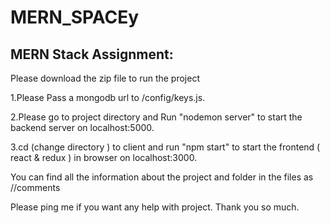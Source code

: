 # MERN_SPACEy

MERN Stack Assignment:
------------------------------
Please download the zip file to run the project

1.Please Pass a mongodb url to /config/keys.js.

2.Please go to project directory and Run "nodemon server" to start the backend server on localhost:5000.

3.cd (change directory ) to client and run "npm start" to start the frontend ( react & redux ) in browser on localhost:3000.

You can find all the information about the project and folder in the files as //comments

Please ping me if you want any help with project.
Thank you so much.
